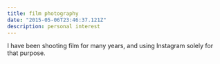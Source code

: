 ```yaml
---
title: film photography
date: "2015-05-06T23:46:37.121Z"
description: personal interest
---
```



I have been shooting film for many years, and using Instagram solely for that purpose.
